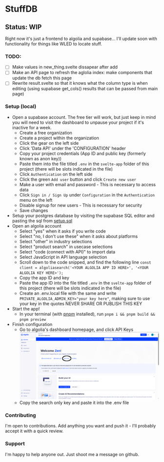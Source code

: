 # StuffDB

## Status: WIP

Right now it's just a frontend to algolia and supabase... I'll update soon with functionality for things like WLED to locate stuff.

### TODO:

- [ ] Make values in new_thing.svelte dissapear after add
- [ ] Make an API page to refresh the aglolia index: make components that update the db fetch this page
- [ ] Rewrite result.svelte so that it knows what the column type is when editing (using supabase get_cols() results that can be passed from main page)

### Setup (local)

- Open a supabase account. The free tier will work, but just keep in mind you will need to visit the dashboard to unpause your project if it's inactive for a week.
  - Create a free organization
  - Create a project within the organization
  - Click the gear on the left side
  - Click 'Data API' under the 'CONFIGURATION' header
  - Copy your project credentials (App ID and public key (formerly known as anon key))
  - Paste them into the file titled `.env` in the `svelte-app` folder of this project (there will be slots indicated in the file)
  - Click `Authentication` on the left side
  - Click the green `Add user` button and click `Create new user`
  - Make a user with email and password - This is necessary to access data
  - Click `Sign in / Sign Up` under `Configuration` in the `Authentication` menu on the left
  - Disable signup for new users - This is necessary for security
  - Save changes
- Setup your postgres database by visiting the supabase SQL editor and pasting the sql from [setup.sql](https://raw.githubusercontent.com/zentag/stuffdb/refs/heads/main/setup.sql)
- Open an algolia account
  - Select "yes" when it asks if you write code
  - Select "no, I don't use these" when it asks about platforms
  - Select "other" in industry selections
  - Select "product search" in usecase selections
  - Select "code (connect with API)" to import data
  - Select JavaScript in API language selection
  - Scroll down to the code snipped, and find the following line
    `const client = algoliasearch('<YOUR ALGOLIA APP ID HERE>', '<YOUR ALGOLIA KEY HERE>');`
  - Copy the app ID and key
  - Paste the app ID into the file titled `.env` in the `svelte-app` folder of this project (there will be slots indicated in the file)
  - Create an .env.local file with the same and write `PRIVATE_ALGOLIA_ADMIN_KEY="your key here"`, making sure to use your key in the quotes NEVER SHARE OR PUBLISH THIS KEY
- Start the app!
  - In your terminal (with [pnpm](https://pnpm.io/) installed), run `pnpm i && pnpm build && pnpm preview`
- Finish configuration
  - Go to algolia's dashboard homepage, and click API Keys
    ![An image highlighting which button to click on the dashboard](https://github.com/zentag/stuffdb/blob/main/docs/images/algolia_api_keys.png?raw=true)
  - Copy the search only key and paste it into the .env file

### Contributing

I'm open to contributions. Add anything you want and push it - I'll probably accept it with a quick review.

### Support

I'm happy to help anyone out. Just shoot me a message on github.
